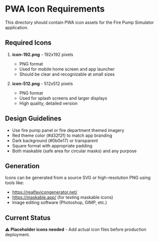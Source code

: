 # PWA Icon Requirements

This directory should contain PWA icon assets for the Fire Pump Simulator application.

## Required Icons

1. **icon-192.png** - 192x192 pixels
   - PNG format
   - Used for mobile home screen and app launcher
   - Should be clear and recognizable at small sizes

2. **icon-512.png** - 512x512 pixels
   - PNG format
   - Used for splash screens and larger displays
   - High quality, detailed version

## Design Guidelines

- Use fire pump panel or fire department themed imagery
- Red theme color (#d32f2f) to match app branding
- Dark background (#0b0e17) or transparent
- Square format with appropriate padding
- Both maskable (safe area for circular masks) and any purpose

## Generation

Icons can be generated from a source SVG or high-resolution PNG using tools like:
- https://realfavicongenerator.net/
- https://maskable.app/ (for testing maskable icons)
- Image editing software (Photoshop, GIMP, etc.)

## Current Status

⚠️ **Placeholder icons needed** - Add actual icon files before production deployment.